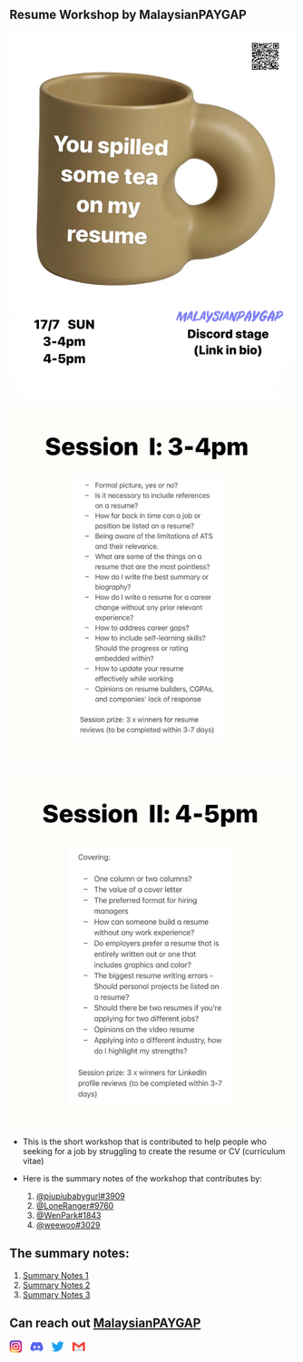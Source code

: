## Resume Workshop by MalaysianPAYGAP

![Workshop Image 1](./images/you-spilled-some-tea-on-my-resume-1.png)

![Workshop Image 2](./images/you-spilled-some-tea-on-my-resume-2.jpg)

![Workshop Image 3](./images/you-spilled-some-tea-on-my-resume-3.jpg)

- This is the short workshop that is contributed to help people who seeking for a job by struggling to create the resume or CV (curriculum vitae)

- Here is the summary notes of the workshop that contributes by: 

    1. [@piupiubabygurl#3909](https://discord.com/users/370576966061129730)
    2. [@LoneRanger#9760](https://discord.com/users/647362114205253635)
    3. [@WenPark#1843](https://discord.com/users/829050164278853692)
    4. [@weewoo#3029](https://discord.com/users/784094704979148820)

## The summary notes: 
1. [Summary Notes 1](./summary-note-part-1.md)
2. [Summary Notes 2](./summary-note-part-2.md)
3. [Summary Notes 3](./summary-note-part-3.md)

## Can reach out [MalaysianPAYGAP](https://linktr.ee/malaysianpaygap)

<a href="https://www.instagram.com/malaysianpaygap/">
  <img align="left" alt="MalaysianPAYGAP's Instagram" width="22px" src="./resources/instagram.png" style="padding-right:15px"/>
</a>
<a href="https://discord.gg/malaysianpaygap">
  <img align="left" alt="MalaysianPAYGAP's Discord" width="22px" src="./resources/discord.svg" style="padding-right:15px"/>
</a>
<a href="https://twitter.com/malaysianpaygap">
  <img align="left" alt="MalaysianPAYGAP | Twitter" width="22px" src="./resources/twitter.svg" style="padding-right:15px"/>
</a>
<a href="mailto:admin@paygap.com.my">
  <img align="left" alt="MalaysianPAYGAP's Mail" width="22px" src="./resources/gmail.png" style="padding-right:15px"/>
</a>